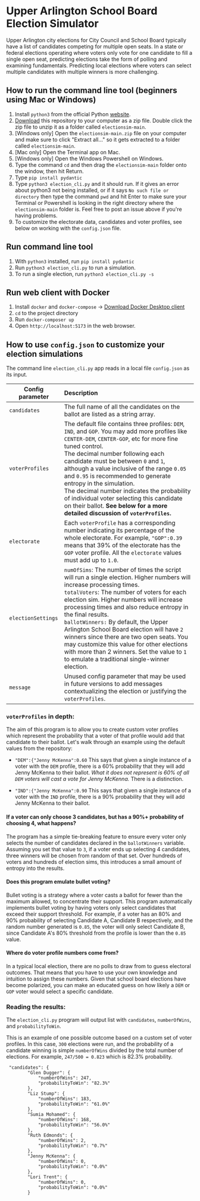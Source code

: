 # Upper Arlington School Board Election Simulator
Upper Arlington city elections for City Council and School Board typically have a list of candidates competing for multiple open seats. In a state or federal elections operating where voters only vote for one candidate to fill a single open seat, predicting elections take the form of polling and examining fundamentals. Predicting local elections where voters can select multiple candidates with multiple winners is more challenging.  

## How to run the command line tool (beginners using Mac or Windows)
1. Install `python3` from the official Python [website](https://www.python.org/downloads/).
1. [Download](https://github.com/sxflynn/electionsim/archive/refs/heads/main.zip) this repository to your computer as a zip file. Double click the zip file to unzip it as a folder called `electionsim-main`.
1. [Windows only] Open the `electionsim-main.zip` file on your computer and make sure to click "Extract all..." so it gets extracted to a folder called `electionsim-main`.
1. [Mac only] Open the Terminal app on Mac.
1. [Windows only] Open the Windows Powershell on Windows.
1. Type the command `cd` and then drag the `electionsim-main` folder onto the window, then hit Return.
1. Type `pip install pydantic`
1. Type `python3 election_cli.py` and it should run. If it gives an error about python3 not being installed, or if it says `No such file or directory` then type the command `pwd` and hit Enter to make sure your Terminal or Powershell is looking in the right directory where the `electionsim-main` folder is. Feel free to post an issue above if you're having problems.
1. To customize the electorate data, candidates and voter profiles, see below on working with the `config.json` file.


## Run command line tool
1. With `python3` installed, run `pip install pydantic`
1. Run `python3 election_cli.py` to run a simulation.
1. To run a single election, run `python3 election_cli.py -s`

## Run web client with Docker
1. Install `docker` and `docker-compose` -> [Download Docker Desktop client](https://www.docker.com/get-started/)
1. `cd` to the project directory
1. Run `docker-composer up`
1. Open `http://localhost:5173` in the web browser.

## How to use `config.json` to customize your election simulations
The command line `election_cli.py` app reads in a local file `config.json` as its input. 

| Config parameter  | Description |
| - |:--|
| `candidates`    | The full name of all the candidates on the ballot are listed as a string array.     |
| `voterProfiles`    | The default file contains three profiles: `DEM`, `IND`, and `GOP`. You may add more profiles like `CENTER-DEM`, `CENTER-GOP`, etc for more fine tuned control.<br />The decimal number following each candidate must be between `0` and `1`, although a value inclusive of the range `0.05` and `0.95` is recommended to generate entropy in the simulation.<br/>The decimal number indicates the probability of individual voter selecting this candidate on their ballot. **See below for a more detailed discussion of `voterProfiles`.**|
| `electorate`      | Each `voterProfile` has a corresponding number indicating its percentage of the whole electorate. For example, `"GOP":0.39` means that 39% of the electorate has the `GOP` voter profile. All the `electorate` values must add up to `1.0`.     |
|`electionSettings`|`numOfSims`: The number of times the script will run a single election. Higher numbers will increase processing times.</br> `totalVoters`: The number of voters for each election sim. Higher numbers will increase processing times and also reduce entropy in the final results.</br> `ballotWinners:` By default, the Upper Arlington School Board election will have `2` winners since there are two open seats. You may customize this value for other elections with more than 2 winners. Set the value to `1` to emulate a traditional single-winner election. |
|`message`|Unused config parameter that may be used in future versions to add messages contextualizing the election or justifying the `voterProfiles`.


### `voterProfiles` in depth:
The aim of this program is to allow you to create custom voter profiles which represent the probability that a voter of that profile would add that candidate to their ballot. Let's walk through an example using the default values from the repository:

*  `"DEM":{"Jenny McKenna":0.60` This says that given a single instance of a voter with the `DEM` profile, there is a 60% probability that they will add Jenny McKenna to their ballot. *What it does not represent is 60% of all `DEM` voters will cast a vote for Jenny McKenna.* There is a distinction.
 
*  `"IND":{"Jenny McKenna":0.90` This says that given a single instance of a voter with the `IND` profile, there is a 90% probability that they will add Jenny McKenna to their ballot.

#### If a voter can only choose 3 candidates, but has a 90%+ probability of choosing 4, what happens?
The program has a simple tie-breaking feature to ensure every voter only selects the number of candidates declared in the `ballotWinners` variable. Assuming you set that value to `3`, if a voter ends up selecting 4 candidates, three winners will be chosen from random of that set. Over hundreds of voters and hundreds of election sims, this introduces a small amount of entropy into the results.

#### Does this program emulate bullet voting?
Bullet voting is a strategy where a voter casts a ballot for fewer than the maximum allowed, to concentrate their support. This program automatically implements bullet voting by having voters only select candidates that exceed their support threshold. For example, if a voter has an 80% and 90% probability of selecting Candidate A, Candidate B respectively, and the random number generated is `0.85`, the voter will only select Candidate B, since Candidate A's 80% threshold from the profile is lower than the `0.85` value.

#### Where do voter profile numbers come from?
In a typical local election, there are no polls to draw from to guess electoral outcomes. That means that you have to use your own knowledge and intuition to assign these numbers. Given that school board elections have become polarized, you can make an educated guess on how likely a `DEM` or `GOP` voter would select a specific candidate.

### Reading the results:
The `election_cli.py` program will output list with `candidates`, `numberOfWins`, and `probabilityToWin`. 

This is an example of one possible outcome based on a custom set of voter profiles. In this case, `300` elections were run, and the probability of a candidate winning is simple `numberOfWins` divided by the total number of elections. For example, `247/500 = 0.823` which is 82.3% probability.

```
 "candidates": {
        "Glen Dugger": {
            "numberOfWins": 247,
            "probabilityToWin": "82.3%"
        },
        "Liz Stump": {
            "numberOfWins": 183,
            "probabilityToWin": "61.0%"
        },
        "Sumia Mohamed": {
            "numberOfWins": 168,
            "probabilityToWin": "56.0%"
        },
        "Ruth Edmonds": {
            "numberOfWins": 2,
            "probabilityToWin": "0.7%"
        },
        "Jenny McKenna": {
            "numberOfWins": 0,
            "probabilityToWin": "0.0%"
        },
        "Lori Trent": {
            "numberOfWins": 0,
            "probabilityToWin": "0.0%"
        }
```
